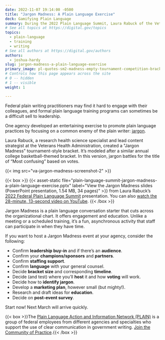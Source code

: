 ```yaml
---
date: 2022-11-07 19:14:00 -0500
title: "Jargon Madness: A Plain Language Exercise"
deck: Gamifying Plain Language
summary: During the 2022 Plain Language Summit, Laura Rabuck of the Veterans Health Administration demonstrated how to promote plain language practices by focusing on jargon, a common enemy of all plain writers.
# See all topics at https://digital.gov/topics
topics:
  - plain-language
  - training
  - writing
# See all authors at https://digital.gov/authors
authors:
  - joshua-hardy
slug: jargon-madness-a-plain-language-exercise
primary_image: pl-quotes-sm2-madness-empty-tournament-competition-bracket-grid-oleksii-arseniuk-istock-getty-images-1074883916
# Controls how this page appears across the site
# 0 -- hidden
# 1 -- visible
weight: 1

---
```


Federal plain writing practitioners may find it hard to engage with their colleagues, and formal plain language training programs can sometimes be a difficult sell to leadership.

One agency developed an entertaining exercise to promote plain language practices by focusing on a common enemy of the plain writer: [jargon](https://www.plainlanguage.gov/guidelines/words/avoid-jargon/).

Laura Rabuck, a research health science specialist and lead content strategist at the Veterans Health Administration, created a "Jargon Madness" tournament-style bracket. It’s modeled after a similar annual college basketball-themed bracket. In this version, jargon battles for the title of “Most confusing” based on votes.

{{< img src="va-jargon-madness-screenshot-2" >}}

{{< box >}}
{{< asset-static file="plain-language-summit-jargon-madness-a-plain-language-exercise.pptx" label="View the Jargon Madness slides (PowerPoint presentation, 1.54 MB, 34 pages)" >}} from Laura Rabuck’s [2022 Federal Plain Language Summit](https://digital.gov/event/2022/08/24/2022-federal-plain-language-summit/) presentation. You can also [watch the 28-minute, 13-second video on YouTube](https://www.youtube.com/watch?v=tfjKAYKLnvg).
{{< /box >}}

Jargon Madness is a plain language conversation starter that cuts across the organizational chart. It offers engagement and education. Unlike a meeting or a scheduled training, it’s a fun, asynchronous activity that staff can participate in when they have time.

If you want to host a Jargon Madness event at your agency, consider the following: 

* Confirm **leadership buy-in** and if there’s an **audience**.
* Confirm your **champions/sponsors** and **partners**.
* Confirm **staffing support**.
* Confirm **language** with your general counsel.
* Decide **bracket size** and corresponding **timeline**.
* Decide (and test) where you’ll **host** it and how **voting** will work.
* Decide how to **identify jargon**.
* Develop a **marketing plan**, however small (but mighty!).
* Research and draft ideas for **education**.
* Decide on **post-event survey**.

Start now! Next March will arrive quickly.

{{< box >}}The [Plain Language Action and Information Network (PLAIN)](https://www.plainlanguage.gov/) is a group of federal employees from different agencies and specialties who support the use of clear communication in government writing. [Join the Community of Practice](https://digital.gov/communities/plain-language/).{{< /box >}}
